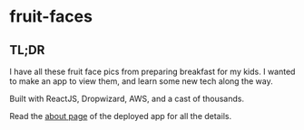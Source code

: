 # fruit-faces

## TL;DR

I have all these fruit face pics from preparing breakfast for my kids. I wanted to make an app to view them, and learn some new tech along the way.

Built with ReactJS, Dropwizard, AWS, and a cast of thousands.

Read the [about page](https://ff.moonspider.com/) of the deployed app for all the details.
